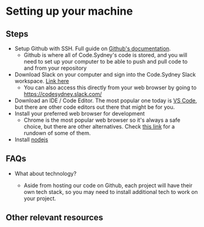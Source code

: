 # Setting up your machine

## Steps 
- Setup Github with SSH. Full guide on [Github's documentation](https://docs.github.com/en/get-started/quickstart/set-up-git). 
  - Github is where all of Code.Sydney's code is stored, and you will need to set up your computer to be able to push  and pull code to and from your repository
- Download Slack on your computer and sign into the Code.Sydney Slack workspace. [Link here](https://slack.com/intl/en-au/downloads)
  - You can also access this directly from your web browser by going to https://codesydney.slack.com/
- Download an IDE / Code Editor. The most popular one today is [VS Code](https://code.visualstudio.com/download), but there are other code editors out there that might be for you.
- Install your preferred web browser for development
  - Chrome is the most popular web browser so it's always a safe choice, but there are other alternatives. Check [this link](https://www.webdesignerdepot.com/2021/06/7-best-browsers-for-developers-in-2021/) for a rundown of some of them. 
- Install [nodejs](https://nodejs.org/en/)

## FAQs
- What about <yourFavouriteTechnology> technology?
  - Aside from hosting our code on Github, each project will have their own tech stack, so you may need to install additional tech to work on your project. 

## Other relevant resources